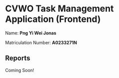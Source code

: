 # CVWO Task Management Application (Frontend)

Name: **Png Yi Wei Jonas**

Matriculation Number: **A0233271N**

## Reports
Coming Soon!
